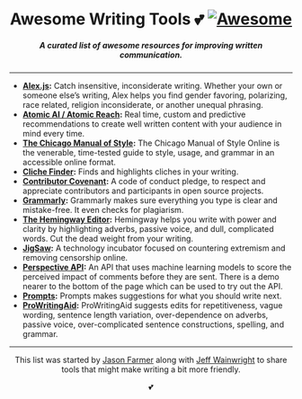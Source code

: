 <h1 align="center">Awesome Writing Tools 💕 <a href="https://github.com/sindresorhus/awesome"><img alt="Awesome" src="https://cdn.rawgit.com/sindresorhus/awesome/d7305f38d29fed78fa85652e3a63e154dd8e8829/media/badge.svg" /></a></h1>
<h5 align="center">A curated list of awesome resources for improving written communication.</h5>

---

-  **[Alex.js](http://alexjs.com/):** Catch insensitive, inconsiderate writing. Whether your own or someone else’s writing, Alex helps you find gender favoring, polarizing, race related, religion inconsiderate, or another unequal phrasing.
-  **[Atomic AI / Atomic Reach](https://www.atomicreach.com/):** Real time, custom and predictive recommendations to create well written content with your audience in mind every time.
-  **[The Chicago Manual of Style](http://www.chicagomanualofstyle.org/home.html):** The Chicago Manual of Style Online is the venerable, time-tested guide to style, usage, and grammar in an accessible online format.
-  **[Cliche Finder](http://cliche.theinfo.org/):** Finds and highlights cliches in your writing.
-  **[Contributor Covenant](https://www.contributor-covenant.org/):** A code of conduct pledge, to respect and appreciate contributors and participants in open source projects.
-  **[Grammarly](https://www.grammarly.com/):** Grammarly makes sure everything you type is clear and mistake-free. It even checks for plagiarism.
-  **[The Hemingway Editor](http://www.hemingwayapp.com/):** Hemingway helps you write with power and clarity by highlighting adverbs, passive voice, and dull, complicated words. Cut the dead weight from your writing.
-  **[JigSaw](https://jigsaw.google.com/projects/):** A technology incubator focused on countering extremism and removing censorship online.
- **[Perspective API](https://www.perspectiveapi.com/#/):** An API that uses machine learning models to score the perceived impact of comments before they are sent. There is a demo nearer to the bottom of the page which can be used to try out the API.
-  **[Prompts](http://getprompts.com/):** Prompts makes suggestions for what you should write next.
-  **[ProWritingAid](https://prowritingaid.com/):** ProWritingAid suggests edits for repetitiveness, vague wording, sentence length variation, over-dependence on adverbs, passive voice, over-complicated sentence constructions, spelling, and grammar.

---

<p align="center">This list was started by <a href="https://github.com/jacefarm">Jason Farmer</a> along with <a href="https://github.com/yowainwright">Jeff Wainwright</a> to share tools that might make writing a bit more friendly.

<p align="center">💕</p>
